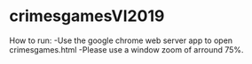 # crimesgamesVI2019
How to run:
-Use the google chrome web server app to open crimesgames.html
-Please use a window zoom of arround 75%.